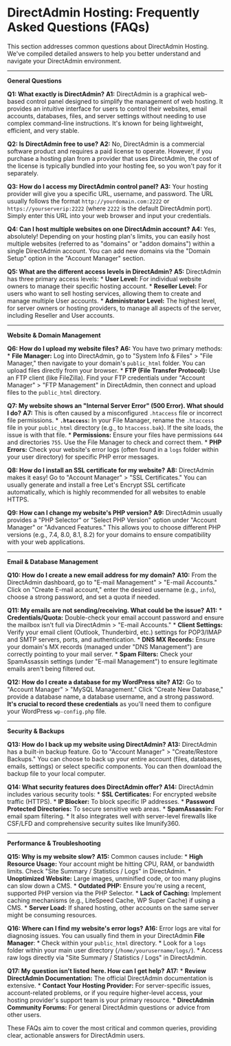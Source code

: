# DirectAdmin Hosting: Frequently Asked Questions (FAQs)

This section addresses common questions about DirectAdmin Hosting. We've compiled detailed answers to help you better understand and navigate your DirectAdmin environment.

---

**General Questions**

**Q1: What exactly is DirectAdmin?**
**A1:** DirectAdmin is a graphical web-based control panel designed to simplify the management of web hosting. It provides an intuitive interface for users to control their websites, email accounts, databases, files, and server settings without needing to use complex command-line instructions. It's known for being lightweight, efficient, and very stable.

**Q2: Is DirectAdmin free to use?**
**A2:** No, DirectAdmin is a commercial software product and requires a paid license to operate. However, if you purchase a hosting plan from a provider that uses DirectAdmin, the cost of the license is typically bundled into your hosting fee, so you won't pay for it separately.

**Q3: How do I access my DirectAdmin control panel?**
**A3:** Your hosting provider will give you a specific URL, username, and password. The URL usually follows the format `http://yourdomain.com:2222` or `https://yourserverip:2222` (where `2222` is the default DirectAdmin port). Simply enter this URL into your web browser and input your credentials.

**Q4: Can I host multiple websites on one DirectAdmin account?**
**A4:** Yes, absolutely! Depending on your hosting plan's limits, you can easily host multiple websites (referred to as "domains" or "addon domains") within a single DirectAdmin account. You can add new domains via the "Domain Setup" option in the "Account Manager" section.

**Q5: What are the different access levels in DirectAdmin?**
**A5:** DirectAdmin has three primary access levels:
    * **User Level:** For individual website owners to manage their specific hosting account.
    * **Reseller Level:** For users who want to sell hosting services, allowing them to create and manage multiple User accounts.
    * **Administrator Level:** The highest level, for server owners or hosting providers, to manage all aspects of the server, including Reseller and User accounts.

---

**Website & Domain Management**

**Q6: How do I upload my website files?**
**A6:** You have two primary methods:
    * **File Manager:** Log into DirectAdmin, go to "System Info & Files" > "File Manager," then navigate to your domain's `public_html` folder. You can upload files directly from your browser.
    * **FTP (File Transfer Protocol):** Use an FTP client (like FileZilla). Find your FTP credentials under "Account Manager" > "FTP Management" in DirectAdmin, then connect and upload files to the `public_html` directory.

**Q7: My website shows an "Internal Server Error" (500 Error). What should I do?**
**A7:** This is often caused by a misconfigured `.htaccess` file or incorrect file permissions.
    * **`.htaccess`:** In your File Manager, rename the `.htaccess` file in your `public_html` directory (e.g., to `htaccess.bak`). If the site loads, the issue is with that file.
    * **Permissions:** Ensure your files have permissions `644` and directories `755`. Use the File Manager to check and correct them.
    * **PHP Errors:** Check your website's error logs (often found in a `logs` folder within your user directory) for specific PHP error messages.

**Q8: How do I install an SSL certificate for my website?**
**A8:** DirectAdmin makes it easy! Go to "Account Manager" > "SSL Certificates." You can usually generate and install a free Let's Encrypt SSL certificate automatically, which is highly recommended for all websites to enable HTTPS.

**Q9: How can I change my website's PHP version?**
**A9:** DirectAdmin usually provides a "PHP Selector" or "Select PHP Version" option under "Account Manager" or "Advanced Features." This allows you to choose different PHP versions (e.g., 7.4, 8.0, 8.1, 8.2) for your domains to ensure compatibility with your web applications.

---

**Email & Database Management**

**Q10: How do I create a new email address for my domain?**
**A10:** From the DirectAdmin dashboard, go to "E-mail Management" > "E-mail Accounts." Click on "Create E-mail account," enter the desired username (e.g., `info`), choose a strong password, and set a quota if needed.

**Q11: My emails are not sending/receiving. What could be the issue?**
**A11:**
    * **Credentials/Quota:** Double-check your email account password and ensure the mailbox isn't full via DirectAdmin > "E-mail Accounts."
    * **Client Settings:** Verify your email client (Outlook, Thunderbird, etc.) settings for POP3/IMAP and SMTP servers, ports, and authentication.
    * **DNS MX Records:** Ensure your domain's MX records (managed under "DNS Management") are correctly pointing to your mail server.
    * **Spam Filters:** Check your SpamAssassin settings (under "E-mail Management") to ensure legitimate emails aren't being filtered out.

**Q12: How do I create a database for my WordPress site?**
**A12:** Go to "Account Manager" > "MySQL Management." Click "Create New Database," provide a database name, a database username, and a strong password. **It's crucial to record these credentials** as you'll need them to configure your WordPress `wp-config.php` file.

---

**Security & Backups**

**Q13: How do I back up my website using DirectAdmin?**
**A13:** DirectAdmin has a built-in backup feature. Go to "Account Manager" > "Create/Restore Backups." You can choose to back up your entire account (files, databases, emails, settings) or select specific components. You can then download the backup file to your local computer.

**Q14: What security features does DirectAdmin offer?**
**A14:** DirectAdmin includes various security tools:
    * **SSL Certificates:** For encrypted website traffic (HTTPS).
    * **IP Blocker:** To block specific IP addresses.
    * **Password Protected Directories:** To secure sensitive web areas.
    * **SpamAssassin:** For email spam filtering.
    * It also integrates well with server-level firewalls like CSF/LFD and comprehensive security suites like Imunify360.

---

**Performance & Troubleshooting**

**Q15: Why is my website slow?**
**A15:** Common causes include:
    * **High Resource Usage:** Your account might be hitting CPU, RAM, or bandwidth limits. Check "Site Summary / Statistics / Logs" in DirectAdmin.
    * **Unoptimized Website:** Large images, unminified code, or too many plugins can slow down a CMS.
    * **Outdated PHP:** Ensure you're using a recent, supported PHP version via the PHP Selector.
    * **Lack of Caching:** Implement caching mechanisms (e.g., LiteSpeed Cache, WP Super Cache) if using a CMS.
    * **Server Load:** If shared hosting, other accounts on the same server might be consuming resources.

**Q16: Where can I find my website's error logs?**
**A16:** Error logs are vital for diagnosing issues. You can usually find them in your DirectAdmin **File Manager**:
    * Check within your `public_html` directory.
    * Look for a `logs` folder within your main user directory (`/home/yourusername/logs/`).
    * Access raw logs directly via "Site Summary / Statistics / Logs" in DirectAdmin.

**Q17: My question isn't listed here. How can I get help?**
**A17:**
    * **Review DirectAdmin Documentation:** The official DirectAdmin documentation is extensive.
    * **Contact Your Hosting Provider:** For server-specific issues, account-related problems, or if you require higher-level access, your hosting provider's support team is your primary resource.
    * **DirectAdmin Community Forums:** For general DirectAdmin questions or advice from other users.

These FAQs aim to cover the most critical and common queries, providing clear, actionable answers for DirectAdmin users.